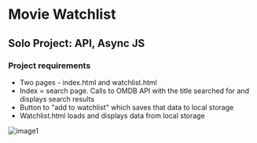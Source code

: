 # Movie Watchlist

## Solo Project: API, Async JS

### Project requirements

  - Two pages - index.html and watchlist.html
  - Index = search page. Calls to OMDB API with the title searched for and displays search results
  - Button to "add to watchlist" which saves that data to local storage
  - Watchlist.html loads and displays data from local storage

![image1](https://user-images.githubusercontent.com/90547920/186639485-c6bfb3b1-8318-4444-9c88-7ca6ed785204.PNG)
